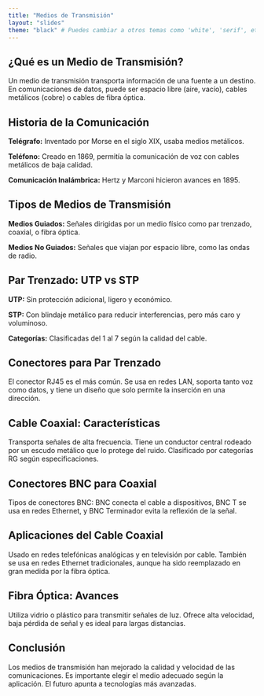 ```yaml
---
title: "Medios de Transmisión"
layout: "slides"
theme: "black" # Puedes cambiar a otros temas como 'white', 'serif', etc.
---
```


<section data-background="#0a5">
  <h2>¿Qué es un Medio de Transmisión?</h2>
  <p>Un medio de transmisión transporta información de una fuente a un destino. En comunicaciones de datos, puede ser espacio libre (aire, vacío), cables metálicos (cobre) o cables de fibra óptica.</p>
</section>

<section>
  <h2>Historia de la Comunicación</h2>
  <p><strong>Telégrafo:</strong> Inventado por Morse en el siglo XIX, usaba medios metálicos.</p>
  <p><strong>Teléfono:</strong> Creado en 1869, permitía la comunicación de voz con cables metálicos de baja calidad.</p>
  <p><strong>Comunicación Inalámbrica:</strong> Hertz y Marconi hicieron avances en 1895.</p>
</section>

<section>
  <h2>Tipos de Medios de Transmisión</h2>
  <p><strong>Medios Guiados:</strong> Señales dirigidas por un medio físico como par trenzado, coaxial, o fibra óptica.</p>
  <p><strong>Medios No Guiados:</strong> Señales que viajan por espacio libre, como las ondas de radio.</p>
</section>

<section>
  <h2>Par Trenzado: UTP vs STP</h2>
  <p><strong>UTP:</strong> Sin protección adicional, ligero y económico.</p>
  <p><strong>STP:</strong> Con blindaje metálico para reducir interferencias, pero más caro y voluminoso.</p>
  <p><strong>Categorías:</strong> Clasificadas del 1 al 7 según la calidad del cable.</p>
</section>

<section>
  <h2>Conectores para Par Trenzado</h2>
  <p>El conector RJ45 es el más común. Se usa en redes LAN, soporta tanto voz como datos, y tiene un diseño que solo permite la inserción en una dirección.</p>
</section>

<section>
  <h2>Cable Coaxial: Características</h2>
  <p>Transporta señales de alta frecuencia. Tiene un conductor central rodeado por un escudo metálico que lo protege del ruido. Clasificado por categorías RG según especificaciones.</p>
</section>

<section>
  <h2>Conectores BNC para Coaxial</h2>
  <p>Tipos de conectores BNC: BNC conecta el cable a dispositivos, BNC T se usa en redes Ethernet, y BNC Terminador evita la reflexión de la señal.</p>
</section>

<section>
  <h2>Aplicaciones del Cable Coaxial</h2>
  <p>Usado en redes telefónicas analógicas y en televisión por cable. También se usa en redes Ethernet tradicionales, aunque ha sido reemplazado en gran medida por la fibra óptica.</p>
</section>

<section>
  <h2>Fibra Óptica: Avances</h2>
  <p>Utiliza vidrio o plástico para transmitir señales de luz. Ofrece alta velocidad, baja pérdida de señal y es ideal para largas distancias.</p>
</section>

<section>
  <h2>Conclusión</h2>
  <p>Los medios de transmisión han mejorado la calidad y velocidad de las comunicaciones. Es importante elegir el medio adecuado según la aplicación. El futuro apunta a tecnologías más avanzadas.</p>
</section>


    
